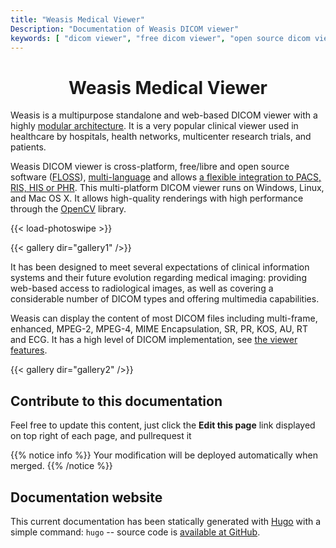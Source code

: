 ```yaml
---
title: "Weasis Medical Viewer"
Description: "Documentation of Weasis DICOM viewer"
keywords: [ "dicom viewer", "free dicom viewer", "open source dicom viewer", "weasis dicom viewer",  "multi-platform dicom viewer", "dicom", "pacs", "pacs viewer", "clinical viewer", "radiolgical viewer", "linux dicom viewer",  "mac dicom viewer" ]
---
```


# <center>Weasis Medical Viewer</center>

Weasis is a multipurpose standalone and web-based DICOM viewer with a highly [modular architecture](basics/architecture). It is a very popular clinical viewer used in healthcare by hospitals, health networks, multicenter research trials, and patients.

Weasis DICOM viewer is cross-platform, free/libre and open source software ([FLOSS](https://en.wikipedia.org/wiki/Free_and_open-source_software)), [multi-language](https://www.transifex.com/weasis/weasis/) and allows [a flexible integration to PACS, RIS, HIS or PHR](basics/customize/integration). This multi-platform DICOM viewer runs on Windows, Linux, and Mac OS X. It allows high-quality renderings with high performance through the [OpenCV](https://opencv.org) library.

{{< load-photoswipe >}}

{{< gallery dir="gallery1" />}}

It has been designed to meet several expectations of clinical information systems and their future evolution regarding medical imaging: providing web-based access to radiological images, as well as covering a considerable number of DICOM types and offering multimedia capabilities.

Weasis can display the content of most DICOM files including multi-frame, enhanced, MPEG-2, MPEG-4, MIME Encapsulation, SR, PR, KOS, AU, RT and ECG. It has a high level of DICOM implementation, see [the viewer features](https://github.com/nroduit/Weasis#general-features).

{{< gallery dir="gallery2" />}}

## Contribute to this documentation
Feel free to update this content, just click the **Edit this page** link displayed on top right of each page, and pullrequest it

{{% notice info %}}
Your modification will be deployed automatically when merged.
{{% /notice %}}

## Documentation website
This current documentation has been statically generated with [Hugo](https://gohugo.io) with a simple command: `hugo` -- source code is [available at GitHub](https://github.com/nroduit/nroduit.github.io).
